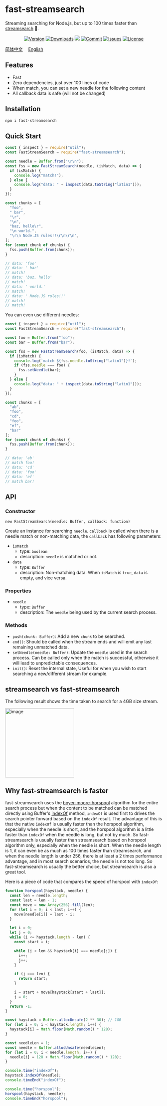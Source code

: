 # fast-streamsearch

Streaming searching for Node.js, but up to 100 times faster than [streamsearch](https://www.npmjs.com/package/streamsearch) 🚀.

<p align="center">
    <a href="https://www.npmjs.com/package/fast-streamsearch" target="_blank"><img src="https://img.shields.io/npm/v/fast-streamsearch.svg?style=flat-square" alt="Version"></a>
    <a href="https://npmcharts.com/compare/fast-streamsearch?minimal=true" target="_blank"><img src="https://img.shields.io/npm/dm/fast-streamsearch.svg?style=flat-square" alt="Downloads"></a>
    <a href="https://github.com/haochuan9421/fast-streamsearch" target="_blank"><img src="https://visitor-badge.glitch.me/badge?page_id=haochuan9421.fast-streamsearch"></a>
    <a href="https://github.com/haochuan9421/fast-streamsearch/commits/master" target="_blank"><img src="https://img.shields.io/github/last-commit/haochuan9421/fast-streamsearch.svg?style=flat-square" alt="Commit"></a>
    <a href="https://github.com/haochuan9421/fast-streamsearch/issues" target="_blank"><img src="https://img.shields.io/github/issues-closed/haochuan9421/fast-streamsearch.svg?style=flat-square" alt="Issues"></a>
    <a href="https://github.com/haochuan9421/fast-streamsearch/blob/master/LICENSE" target="_blank"><img src="https://img.shields.io/npm/l/@haochuan9421/fast-streamsearch.svg?style=flat-square" alt="License"></a>
</p>

[简体中文](https://github.com/haochuan9421/fast-streamsearch/blob/master/README.md)&emsp;
[English](https://github.com/haochuan9421/fast-streamsearch/blob/master/README_EN.md)&emsp;

## Features

- Fast
- Zero dependencies, just over 100 lines of code
- When match, you can set a new needle for the following content
- All callback data is safe (will not be changed)

## Installation

```bash
npm i fast-streamsearch
```

## Quick Start

```js
const { inspect } = require("util");
const FastStreamSearch = require("fast-streamsearch");

const needle = Buffer.from("\r\n");
const fss = new FastStreamSearch(needle, (isMatch, data) => {
  if (isMatch) {
    console.log("match!");
  } else {
    console.log("data: " + inspect(data.toString("latin1")));
  }
});

const chunks = [
  "foo",
  " bar",
  "\r",
  "\n",
  "baz, hello\r",
  "\n world.",
  "\r\n Node.JS rules!!\r\n\r\n",
];
for (const chunk of chunks) {
  fss.push(Buffer.from(chunk));
}

// data: 'foo'
// data: ' bar'
// match!
// data: 'baz, hello'
// match!
// data: ' world.'
// match!
// data: ' Node.JS rules!!'
// match!
// match!
```

You can even use different needles:

```js
const { inspect } = require("util");
const FastStreamSearch = require("fast-streamsearch");

const foo = Buffer.from("foo");
const bar = Buffer.from("bar");

const fss = new FastStreamSearch(foo, (isMatch, data) => {
  if (isMatch) {
    console.log(`match ${fss.needle.toString("latin1")}!`);
    if (fss.needle === foo) {
      fss.setNeedle(bar);
    }
  } else {
    console.log("data: " + inspect(data.toString("latin1")));
  }
});

const chunks = [
  "ab",
  "foo",
  "cd",
  "foo",
  "ef",
  "bar"
];
for (const chunk of chunks) {
  fss.push(Buffer.from(chunk));
}

// data: 'ab'
// match foo!
// data: 'cd'
// data: 'foo'
// data: 'ef'
// match bar!
```

## API

### Constructor

`new FastStreamSearch(needle: Buffer, callback: function)`

Create an instance for searching `needle`. `callback` is called when there is a needle match or non-matching data, the `callback` has following parameters:

- `isMatch`
  - type: `boolean`
  - description: `needle` is matched or not.
- `data`
  - type: `Buffer`
  - description: Non-matching data. When `isMatch` is `true`, `data` is empty, and vice versa.

### Properties

- `needle`
  - type: `Buffer`
  - description: The `needle` being used by the current search process.

### Methods

- `push(chunk: Buffer)`: Add a new `chunk` to be searched.
- `end()`: Should be called when the stream ends and will emit any last remaining unmatched data.
- `setNeedle(needle: Buffer)`: Update the `needle` used in the search process. Can be called only when the match is successful, otherwise it will lead to unpredictable consequences.
- `init()`: Reset the internal state, Useful for when you wish to start searching a new/different stream for example.

## streamsearch vs fast-streamsearch

The following result shows the time taken to search for a 4GB size stream.

<img width="221" alt="image" src="https://user-images.githubusercontent.com/5093611/211139840-9f7ad768-0109-4237-b17a-6c366233305b.png">

## Why fast-streamsearch is faster

fast-streamsearch uses the [boyer-moore-horspool](https://en.wikipedia.org/wiki/Boyer%E2%80%93Moore%E2%80%93Horspool_algorithm) algorithm for the entire search process but when the content to be matched can be matched directly using Buffer's [indexOf](https://nodejs.org/api/buffer.html#bufindexofvalue-byteoffset-encoding) method, `indexOf` is used first to drives the search pointer forward based on the `indexOf` result. The advantage of this is that the native `indexOf` is usually faster than the horspool algorithm, especially when the needle is short, and the horspool algorithm is a little faster than `indexOf` when the needle is long, but not by much. So fast-streamsearch is usually faster than streamsearch based on horspool algorithm only, especially when the needle is short. When the needle length is 1, it can even be as much as 100 times faster than streamsearch, and when the needle length is under 256, there is at least a 2 times performance advantage, and in most search scenarios, the needle is not too long. So fast-streamsearch is usually the better choice, but streamsearch is also a great tool.

Here is a piece of code that compares the speed of horspool with `indexOf`:

```js
function horspool(haystack, needle) {
  const len = needle.length;
  const last = len - 1;
  const move = new Array(256).fill(len);
  for (let i = 0; i < last; i++) {
    move[needle[i]] = last - i;
  }

  let i = 0;
  let j = 0;
  while (i <= haystack.length - len) {
    const start = i;

    while (j < len && haystack[i] === needle[j]) {
      i++;
      j++;
    }

    if (j === len) {
      return start;
    }

    i = start + move[haystack[start + last]];
    j = 0;
  }
  return -1;
}

const haystack = Buffer.allocUnsafe(2 ** 30); // 1GB
for (let i = 0; i < haystack.length; i++) {
  haystack[i] = Math.floor(Math.random() * 128);
}

const needleLen = 1;
const needle = Buffer.allocUnsafe(needleLen);
for (let i = 0; i < needle.length; i++) {
  needle[i] = 128 + Math.floor(Math.random() * 128);
}

console.time("indexOf");
haystack.indexOf(needle);
console.timeEnd("indexOf");

console.time("horspool");
horspool(haystack, needle);
console.timeEnd("horspool");
```
